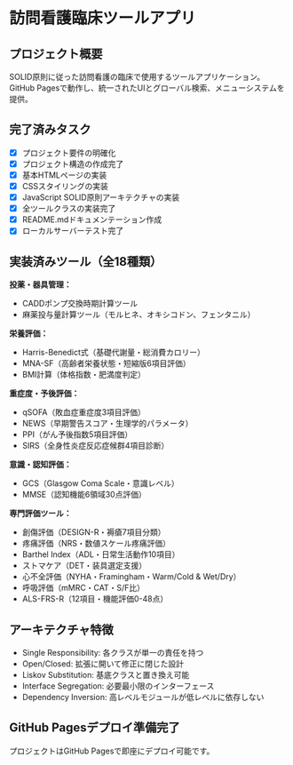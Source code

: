 # 訪問看護臨床ツールアプリ

## プロジェクト概要
SOLID原則に従った訪問看護の臨床で使用するツールアプリケーション。GitHub Pagesで動作し、統一されたUIとグローバル検索、メニューシステムを提供。

## 完了済みタスク
- [x] プロジェクト要件の明確化
- [x] プロジェクト構造の作成完了
- [x] 基本HTMLページの実装
- [x] CSSスタイリングの実装
- [x] JavaScript SOLID原則アーキテクチャの実装
- [x] 全ツールクラスの実装完了
- [x] README.mdドキュメンテーション作成
- [x] ローカルサーバーテスト完了

## 実装済みツール（全18種類）
**投薬・器具管理：**
- CADDポンプ交換時期計算ツール
- 麻薬投与量計算ツール（モルヒネ、オキシコドン、フェンタニル）

**栄養評価：**  
- Harris-Benedict式（基礎代謝量・総消費カロリー）
- MNA-SF（高齢者栄養状態・短縮版6項目評価）  
- BMI計算（体格指数・肥満度判定）

**重症度・予後評価：**
- qSOFA（敗血症重症度3項目評価）
- NEWS（早期警告スコア・生理学的パラメータ）
- PPI（がん予後指数5項目評価）
- SIRS（全身性炎症反応症候群4項目診断）

**意識・認知評価：**
- GCS（Glasgow Coma Scale・意識レベル）
- MMSE（認知機能6領域30点評価）

**専門評価ツール：**
- 創傷評価（DESIGN-R・褥瘡7項目分類）
- 疼痛評価（NRS・数値スケール疼痛評価）
- Barthel Index（ADL・日常生活動作10項目）
 - ストマケア（DET・装具選定支援）
 - 心不全評価（NYHA・Framingham・Warm/Cold & Wet/Dry）
 - 呼吸評価（mMRC・CAT・S/F比）
 - ALS-FRS-R（12項目・機能評価0-48点）

## アーキテクチャ特徴
- Single Responsibility: 各クラスが単一の責任を持つ
- Open/Closed: 拡張に開いて修正に閉じた設計
- Liskov Substitution: 基底クラスと置き換え可能
- Interface Segregation: 必要最小限のインターフェース
- Dependency Inversion: 高レベルモジュールが低レベルに依存しない

## GitHub Pagesデプロイ準備完了
プロジェクトはGitHub Pagesで即座にデプロイ可能です。